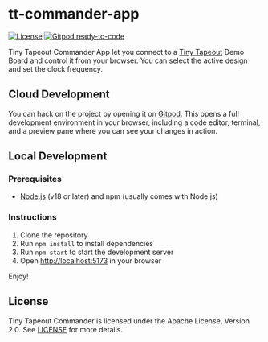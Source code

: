 # tt-commander-app

[![License](https://img.shields.io/badge/License-Apache_2.0-blue.svg)](https://opensource.org/licenses/Apache-2.0)
[![Gitpod ready-to-code](https://img.shields.io/badge/Gitpod-ready--to--code-blue?logo=gitpod)](https://gitpod.io/#https://github.com/TinyTapeout/tt-commander-app)

Tiny Tapeout Commander App let you connect to a [Tiny Tapeout](https://www.tinytapeout.com) Demo Board and control it from your browser. You can select the active design and set the clock frequency.

## Cloud Development

You can hack on the project by opening it on [Gitpod](https://gitpod.io/#https://github.com/TinyTapeout/tt-commander-app). This opens a full development environment in your browser, including a code editor, terminal, and a preview pane where you can see your changes in action.

## Local Development

### Prerequisites

- [Node.js](https://nodejs.org/en/) (v18 or later) and npm (usually comes with Node.js)

### Instructions

1. Clone the repository
2. Run `npm install` to install dependencies
3. Run `npm start` to start the development server
4. Open [http://localhost:5173](http://localhost:5173) in your browser

Enjoy!

## License

Tiny Tapeout Commander is licensed under the Apache License, Version 2.0. See [LICENSE](LICENSE) for more details.
